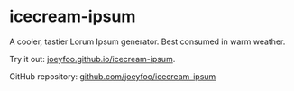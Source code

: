 icecream-ipsum
==============

A cooler, tastier Lorum Ipsum generator. Best consumed in warm weather. 

Try it out: [joeyfoo.github.io/icecream-ipsum](http://joeyfoo.github.io/icecream-ipsum/).

GitHub repository: [github.com/joeyfoo/icecream-ipsum](https://github.com/joeyfoo/icecream-ipsum)